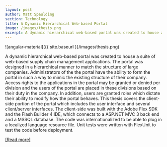 ```yaml
---
layout: post
author: Matt Spaulding
section: Technology
title: A Dynamic Hierarchical Web-based Portal
image: /images/thesis.png
excerpt: A dynamic hierarchical web-based portal was created to house a suite of web-based supply chain management applications. The portal was designed in a hierarchical manner to match the structure of large companies.
---
```


![angular-material]({{ site.baseurl }}/images/thesis.png)

A dynamic hierarchical web-based portal was created to house a suite of web-based supply chain management applications. The portal was designed in a hierarchical manner to match the structure of large companies. Administrators of the the portal have the ability to form the portal in such a way to mimic the existing structure of their company. Access rights to the applications in the portal may be granted or denied per division and the users of the portal are placed in these divisions based on their duty in the company. In addition, users are granted roles which dictate their ability to modify how the portal behaves. This thesis covers the client-side portion of the portal which includes the user interface and several client/server interfaces. The client-side was built with the Adobe Flex SDK and the Flash Builder 4 IDE, which connects to a ASP.NET MVC 3 back end and a MSSQL database. The code was internationalized to be able to plug in a localized language resource file. Unit tests were written with FlexUnit to test the code before deployment.

[[Read more]](https://scholarcommons.usf.edu/cgi/viewcontent.cgi?referer=&httpsredir=1&article=4554&context=etd)